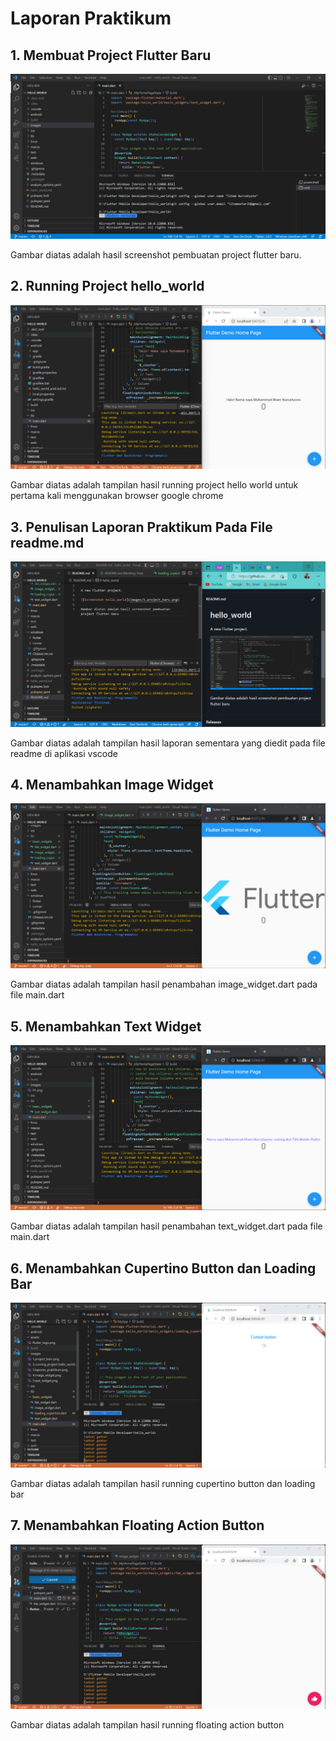 # **Laporan Praktikum**

## 1. Membuat Project Flutter Baru
![Screenshot hello_world](images/1.project_baru.png)

Gambar diatas adalah hasil screenshot pembuatan project flutter baru.

## 2. Running Project hello_world
![Screenshot hello_world](images/2.running_project-hello_world.png)

Gambar diatas adalah tampilan hasil running project hello world untuk pertama kali menggunakan browser google chrome

## 3. Penulisan Laporan Praktikum Pada File readme.md
![Screenshot hello_world](images/3.laporan_praktikum.png)

Gambar diatas adalah tampilan hasil laporan sementara yang diedit pada file readme di aplikasi vscode

## 4. Menambahkan Image Widget
![Screenshot hello_world](images/4.image_widget.png)

Gambar diatas adalah tampilan hasil penambahan image_widget.dart pada file main.dart

## 5. Menambahkan Text Widget
![Screenshot hello_world](images/5.text_widget.png)

Gambar diatas adalah tampilan hasil penambahan text_widget.dart pada file main.dart

## 6. Menambahkan Cupertino Button dan Loading Bar
![Screenshot hello_world](images/6.cupertinobutton_loadingbar.png)

Gambar diatas adalah tampilan hasil running cupertino button dan loading bar

## 7. Menambahkan Floating Action Button
![Screenshot hello_world](images/7.floating_action_button.png)

Gambar diatas adalah tampilan hasil running floating action button